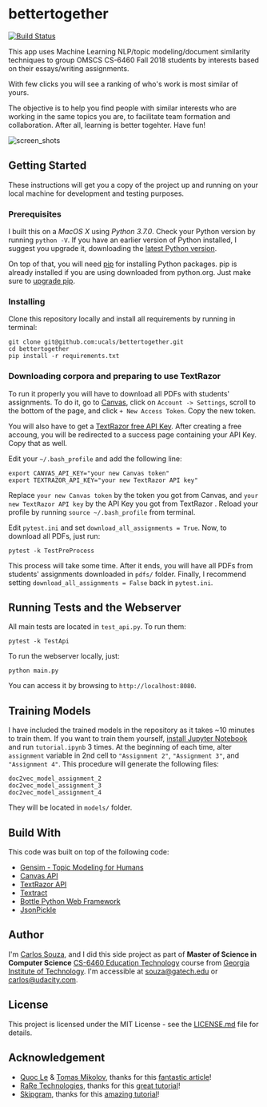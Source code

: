# bettertogether
[![Build Status](https://travis-ci.org/ucals/bettertogether.svg?branch=master)](https://travis-ci.org/ucals/bettertogether)

This app uses Machine Learning NLP/topic modeling/document similarity techniques to group OMSCS CS-6460 Fall 2018 students by interests based on their essays/writing assignments.

With few clicks you will see a ranking of who's work is most similar of yours.

The objective is to help you find people with similar interests who are working in the same topics you are, to facilitate team formation and collaboration. After all, learning is better togehter. Have fun!

![screen_shots](https://github.com/ucals/bettertogether/raw/master/docs/screenshots.jpg "Screen shots")


## Getting Started

These instructions will get you a copy of the project up and running on your local machine for development and testing purposes.

### Prerequisites

I built this on a *MacOS X* using *Python 3.7.0*. Check your Python version by running `python -V`. If you have an earlier version of Python installed, I suggest you upgrade it, downloading the [latest Python version](https://www.python.org/downloads/).

On top of that, you will need [pip](https://pypi.org/project/pip/) for installing Python packages. pip is already installed if you are using downloaded from python.org. Just make sure to [upgrade pip](https://pip.pypa.io/en/stable/installing/#upgrading-pip).

### Installing

Clone this repository locally and install all requirements by running in terminal:

```
git clone git@github.com:ucals/bettertogether.git
cd bettertogether
pip install -r requirements.txt
```

### Downloading corpora and preparing to use TextRazor

To run it properly you will have to download all PDFs with students' assignments. To do it, go to [Canvas](https://gatech.instructure.com/), click on `Account -> Settings`, scroll to the bottom of the page, and click `+ New Access Token`. Copy the new token.

You will also have to get a [TextRazor free API Key](https://www.textrazor.com/signup). After creating a free accoung, you will be redirected to a success page containing your API Key. Copy that as well.

Edit your `~/.bash_profile` and add the following line:
```
export CANVAS_API_KEY="your new Canvas token"
export TEXTRAZOR_API_KEY="your new TextRazor API key"
```
Replace `your new Canvas token` by the token you got from Canvas, and `your new TextRazor API key` by the API Key you got from TextRazor . Reload your profile by running `source ~/.bash_profile` from terminal.

Edit `pytest.ini` and set `download_all_assignments = True`. Now, to download all PDFs, just run:
```
pytest -k TestPreProcess
```

This process will take some time. After it ends, you will have all PDFs from students' assignments downloaded in `pdfs/` folder. Finally, I recommend setting `download_all_assignments = False` back in `pytest.ini`.

## Running Tests and the Webserver

All main tests are located in `test_api.py`. To run them:
```
pytest -k TestApi
```

To run the webserver locally, just:
```
python main.py
```
You can access it by browsing to `http://localhost:8080`.

## Training Models

I have included the trained models in the repository as it takes ~10 minutes to train them. If you want to train them yourself, [install Jupyter Notebook](http://jupyter.org/install) and run `tutorial.ipynb` 3 times. At the beginning of each time, alter `assignment` variable in 2nd cell to `"Assignment 2"`, `"Assignment 3"`, and `"Assignment 4"`. This procedure will generate the following files:
```
doc2vec_model_assignment_2
doc2vec_model_assignment_3
doc2vec_model_assignment_4
```
They will be located in `models/` folder. 
 
## Build With

This code was built on top of the following code:
- [Gensim - Topic Modeling for Humans](https://radimrehurek.com/gensim/)
- [Canvas API](https://github.com/ucfopen/canvasapi#documentation)
- [TextRazor API](https://www.textrazor.com/)
- [Textract](https://textract.readthedocs.io/en/stable/)
- [Bottle Python Web Framework](http://bottlepy.org)
- [JsonPickle](https://jsonpickle.github.io/)

## Author

I'm [Carlos Souza](https://www.linkedin.com/in/calsouza/), and I did this side project as part of **Master of Science in Computer Science** [CS-6460 Education Technology](http://omscs6460.gatech.edu/) course from [Georgia Institute of Technology](http://www.omscs.gatech.edu/). I'm accessible at [souza@gatech.edu](mailto:souza@gatech.edu) or [carlos@udacity.com](mailto:carlos@udacity.com).

## License

This project is licensed under the MIT License - see the [LICENSE.md](https://github.com/ucals/bettertogether/blob/master/LICENSE.md) file for details.

## Acknowledgement

- [Quoc Le](mailto:QVL@GOOGLE.COM) & [Tomas Mikolov](mailto:TMIKOLOV@GOOGLE.COM), thanks for this [fantastic article](https://cs.stanford.edu/~quocle/paragraph_vector.pdf)!
- [RaRe Technologies](https://rare-technologies.com/), thanks for this [great tutorial](https://github.com/RaRe-Technologies/gensim/blob/develop/docs/notebooks/doc2vec-lee.ipynb)!
- [Skipgram](https://github.com/skipgram), thanks for this [amazing tutorial](https://github.com/skipgram/modern-nlp-in-python/blob/master/executable/Modern_NLP_in_Python.ipynb)!